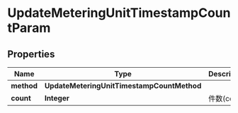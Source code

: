 

# UpdateMeteringUnitTimestampCountParam


## Properties

| Name | Type | Description | Notes |
|------------ | ------------- | ------------- | -------------|
|**method** | **UpdateMeteringUnitTimestampCountMethod** |  |  |
|**count** | **Integer** | 件数(count) |  |



